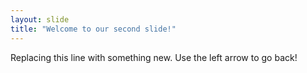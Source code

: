 ```yaml
---
layout: slide
title: "Welcome to our second slide!"
---
```

Replacing this line with something new.
Use the left arrow to go back!
